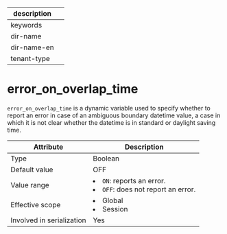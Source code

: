 | description ||
|---|---|
| keywords ||
| dir-name ||
| dir-name-en ||
| tenant-type ||

# error_on_overlap_time

`error_on_overlap_time` is a dynamic variable used to specify whether to report an error in case of an ambiguous boundary datetime value, a case in which it is not clear whether the datetime is in standard or daylight saving time.

| **Attribute** | **Description** |
|---------|-------------------------------------------------------------------------------------------------------------------|
| Type | Boolean |
| Default value | OFF |
| Value range | <li> `ON`: reports an error.   <li> `OFF`: does not report an error. |
| Effective scope | <li> Global   <li> Session |
| Involved in serialization | Yes |
